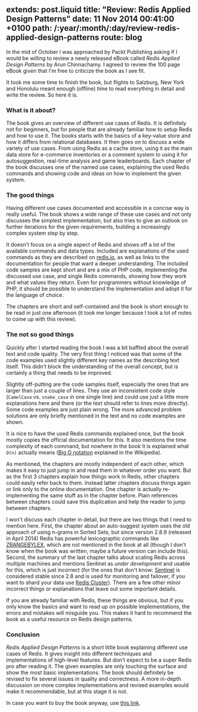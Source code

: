 extends: post.liquid
title: "Review: Redis Applied Design Patterns"
date: 11 Nov 2014 00:41:00 +0100
path: /:year/:month/:day/review-redis-applied-design-patterns
route: blog
---

In the mid of October I was approached by Packt Publishing asking if
I would be willing to review a newly released eBook called *Redis Applied Design Patterns* by Arun Chinnachamy.
I agreed to review the 100 page eBook given that I'm free to criticize the book as I see fit.

It took me some time to finish the book, but flights to Salzburg, New York and Honolulu meant enough (offline) time to read everything in detail
and write the review. So here it is.

### What is it about?

The book gives an overview of different use cases of Redis.
It is definitely not for beginners, but for people that are already familiar how to setup Redis and how to use it.
The books starts with the basics of a key-value store and how it differs from relational databases.
It then goes on to discuss a wide variety of use cases.
From using Redis as a cache store, using it as the main data store for e-commerce inventories or a comment system
to using it for autosuggestion, real-time analysis and game leaderboards.
Each chapter of the book discusses one of the named use cases, explaining the used Redis commands and
showing code and ideas on how to implement the given system.

### The good things

Having different use cases documented and accessible in a concise way is really useful.
The book shows a wide range of these use cases and not only discusses the simplest implementation,
but also tries to give an outlook on further iterations for the given requirements, building a increasingly complex system step by step.

It doesn't focus on a single aspect of Redis and shows off a lot of the available commands and data types.
Included are explanations of the used commands as they are described on [redis.io][commands],
as well as links to the documentation for people that want a deeper understanding.
The included code samples are kept short and are a mix of PHP code, implementing the discussed use case,
and single Redis commands, showing how they work and what values they return.
Even for programmers without knowledge of PHP, it should be possible to understand the implementation and adopt it for the language of choice.

The chapters are short and self-contained and the book is short enough to be read in just one afternoon (it took me longer because I took a lot of notes to come up with this review).

### The not so good things

Quickly after I started reading the book I was a bit baffled about the overall text and code quality.
The very first thing I noticed was that some of the code examples used slightly different key names as the describing text itself.
This didn't block the understanding of the overall concept, but is certainly a thing that needs to be improved.

Slightly off-putting are the code samples itself, especially the ones that are larger than just a couple of lines.
They use an inconsistent code style (`CamelCase` vs. `snake_case` in one single line) and could use just a little more explanations here and there
(or the text should refer to lines more directly).
Some code examples are just plain wrong.
The more advanced problem solutions are only briefly mentioned in the text and no code examples are shown.

It is nice to have the used Redis commands explained once, but the book mostly copies the official documentation for this.
It also mentions the time complexity of each command, but nowhere in the book it is explained what `O(n)` actually means ([Big O notation][bigo] explained in the Wikipedia).

As mentioned, the chapters are mostly independent of each other, which makes it easy to just jump in and read them in whatever order you want.
But as the first 3 chapters explain how things work in Redis, other chapters could easily refer back to them.
Instead latter chapters discuss things again or link only to the online documentation.
One chapter is actually re-implementing the same stuff as in the chapter before.
Plain references between chapters could save this duplication and help the reader to jump between chapters.

I won't discuss each chapter in detail, but there are two things that I need to mention here.
First, the chapter about an auto-suggest system uses the old approach of using n-grams in Sorted Sets,
but since version 2.8.9 (released in April 2014) Redis has powerful lexicographic commands like [ZRANGEBYLEX][],
which are not mentioned in the book at all (though I don't know when the book was written, maybe a future version can include this).
Second, the summary of the last chapter talks about scaling Redis across multiple machines and mentions Sentinel as *under development* and usable for this, which is just incorrect (for the ones that don't know: [Sentinel][] is considered stable since 2.8 and is used for monitoring and failover, if you want to shard your data use [Redis Cluster][cluster]).
There are a few other minor incorrect things or explanations that leave out some important details.

If you are already familiar with Redis, these things are obvious, but if you only know the basics and want to read up on possible implementations, the errors and mistakes will misguide you.
This makes it hard to recommend the book as a useful resource on Redis design patterns.

### Conclusion

*Redis Applied Design Patterns* is a short little book explaining different use cases of Redis.
It gives insight into different techniques and implementations of high-level features.
But don't expect to be a super Redis pro after reading it.
The given examples are only touching the surface and show the most basic implementations.
The book should definitely be revised to fix several issues in quality and correctness.
A more in-depth discussion on more complex implementations and revised examples would make it recommendable,
but at this stage it is not.

In case you want to buy the book anyway, use [this link][buy].

[buy]: https://www.packtpub.com/networking-and-servers/redis-applied-design-patterns?utm_source=ashb.com&utm_medium=all&utm_campaign=Redis
[packtpub]: http://www.packtpub.com
[commands]: http://redis.io/commands
[zrangebylex]: http://redis.io/commands/zrangebylex
[sentinel]: http://redis.io/topics/sentinel
[cluster]: http://redis.io/topics/cluster-spec
[bigo]: http://en.wikipedia.org/wiki/Big_O_notation
